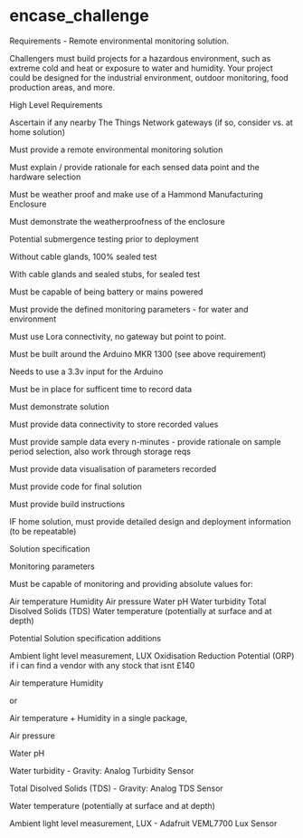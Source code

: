 # encase_challenge

Requirements - Remote environmental monitoring solution. 

Challengers must build projects for a hazardous environment, such as extreme cold and heat or exposure to water and humidity. Your project could be designed for the industrial environment, outdoor monitoring, food production areas, and more.

High Level Requirements

Ascertain if any nearby The Things Network gateways (if so, consider vs. at home solution)

Must provide a remote environmental monitoring solution

Must explain / provide rationale for each sensed data point and the hardware selection

Must be weather proof and make use of a Hammond Manufacturing Enclosure

Must demonstrate the weatherproofness of the enclosure

Potential submergence testing prior to deployment

Without cable glands, 100% sealed test

With cable glands and sealed stubs, for sealed test

Must be capable of being battery or mains powered

Must provide the defined monitoring parameters - for water and environment

Must use Lora connectivity, no gateway but point to point. 

Must be built around the Arduino MKR 1300 (see above requirement)

Needs to use a 3.3v input for the Arduino 

Must be in place for sufficent time to record data

Must demonstrate solution 

Must provide data connectivity to store recorded values

Must provide sample data every n-minutes - provide rationale on sample period selection, also work through storage reqs

Must provide data visualisation of parameters recorded

Must provide code for final solution

Must provide build instructions 

IF home solution, must provide detailed design and deployment information (to be repeatable)


Solution specification

Monitoring parameters

Must be capable of monitoring and providing absolute values for: 

Air temperature
Humidity
Air pressure 
Water pH
Water turbidity
Total Disolved Solids (TDS)
Water temperature (potentially at surface and at depth)

Potential Solution specification additions

Ambient light level measurement, LUX
Oxidisation Reduction Potential (ORP) if i can find a vendor with any stock that isnt £140


Air temperature
Humidity

or 

Air temperature + Humidity in a single package, 

Air pressure 

Water pH

Water turbidity - Gravity: Analog Turbidity Sensor 

Total Disolved Solids (TDS) - Gravity: Analog TDS Sensor

Water temperature (potentially at surface and at depth)


Ambient light level measurement, LUX - Adafruit VEML7700 Lux Sensor 
